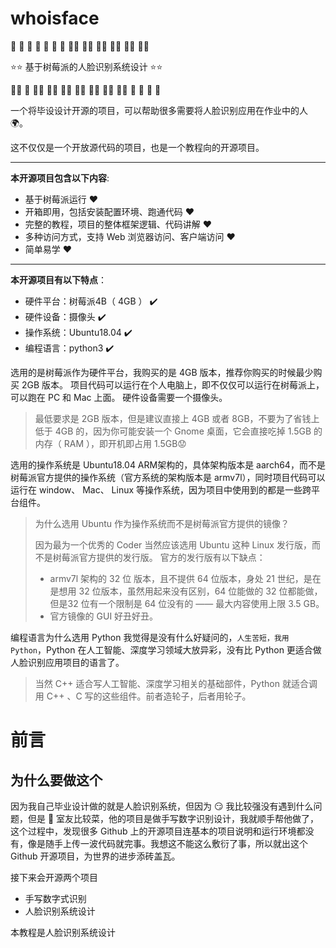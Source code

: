 # whoisface

👶 👧 🧒 👦 👩 🧑 👨 👩‍🦱 🧑‍🦱 👨‍🦱 👩‍🦰 🧑‍🦰 👨‍🦰

⭐⭐ 基于树莓派的人脸识别系统设计 ⭐⭐

👱‍♀️ 👱 👱‍♂️ 👩‍🦳 🧑‍🦳 👨‍🦳 👩‍🦲 🧑‍🦲 👨‍🦲 🧔 👵 🧓 👴

一个将毕设设计开源的项目，可以帮助很多需要将人脸识别应用在作业中的人 🌍。

这不仅仅是一个开放源代码的项目，也是一个教程向的开源项目。

--------------------



**本开源项目包含以下内容**:
- 基于树莓派运行 ❤️
- 开箱即用，包括安装配置环境、跑通代码 ❤️
- 完整的教程，项目的整体框架逻辑、代码讲解 ❤️
- 多种访问方式，支持 Web 浏览器访问、客户端访问 ❤️
- 简单易学 ❤️


------------------------------

**本开源项目有以下特点**：

- 硬件平台：树莓派4B（ 4GB ） ✔️
- 硬件设备：摄像头 ✔️
- 操作系统：Ubuntu18.04  ✔️
- 编程语言：python3 ✔️

选用的是树莓派作为硬件平台，我购买的是 4GB 版本，推荐你购买的时候最少购买 2GB 版本。
项目代码可以运行在个人电脑上，即不仅仅可以运行在树莓派上，可以跑在 PC 和 Mac 上面。
硬件设备需要一个摄像头。

> 最低要求是 2GB 版本，但是建议直接上 4GB 或者 8GB，不要为了省钱上低于 4GB 的，因为你可能安装一个 Gnome 桌面，它会直接吃掉 1.5GB 的内存（ RAM ），即开机即占用 1.5GB😟

选用的操作系统是 Ubuntu18.04 ARM架构的，具体架构版本是 aarch64，而不是树莓派官方提供的操作系统（官方系统的架构版本是 armv7l），同时项目代码可以运行在 window、 Mac、 Linux 等操作系统，因为项目中使用到的都是一些跨平台组件。


> 为什么选用 Ubuntu 作为操作系统而不是树莓派官方提供的镜像？
> 
> 因为最为一个优秀的 Coder 当然应该选用 Ubuntu 这种 Linux 发行版，而不是树莓派官方提供的发行版。
> 官方的发行版有以下缺点：
> - armv7l 架构的 32 位 版本，且不提供 64 位版本，身处 21 世纪，是在是想用 32 位版本，虽然用起来没有区别，64 位能做的 32 位都能做，但是32 位有一个限制是 64 位没有的 —— 最大内容使用上限 3.5 GB。
> - 官方镜像的 GUI 好丑好丑。

编程语言为什么选用 Python 我觉得是没有什么好疑问的，`人生苦短，我用 Python`，Python 在人工智能、深度学习领域大放异彩，没有比 Python 更适合做人脸识别应用项目的语言了。

> 当然 C++ 适合写人工智能、深度学习相关的基础部件，Python 就适合调用 C++ 、C 写的这些组件。前者造轮子，后者用轮子。



# 前言
## 为什么要做这个

因为我自己毕业设计做的就是人脸识别系统，但因为 😏 我比较强没有遇到什么问题，但是 🤡 室友比较菜，他的项目是做手写数字识别设计，我就顺手帮他做了，这个过程中，发现很多 Github 上的开源项目连基本的项目说明和运行环境都没有，像是随手上传一波代码就完事。我想这不能这么敷衍了事，所以就出这个 Github 开源项目，为世界的进步添砖盖瓦。

接下来会开源两个项目
- 手写数字式识别
- 人脸识别系统设计

本教程是人脸识别系统设计

## 